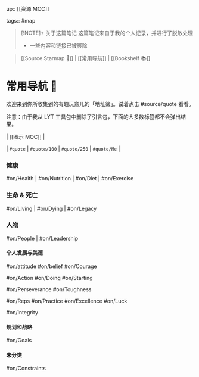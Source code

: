 up:: [[资源 MOC]]

tags:: #map 

> [!NOTE]+ 关于这篇笔记
> 这篇笔记来自于我的个人记录，并进行了脱敏处理
> - 一些内容和链接已被移除

> [[Source Starmap 🔭]] | [[常用导航]] | [[Bookshelf 📚]]

# 常用导航 📖

欢迎来到你所收集到的有趣玩意儿的「地址簿」。试着点击 #source/quote 看看。

注意：由于我从 LYT 工具包中删除了引言包，下面的大多数标签都不会弹出结果。

| [[图示 MOC]] | 

| `#quote` | `#quote/100` | `#quote/250` | `#quote/Me` |

### 健康

#on/Health | #on/Nutrition | #on/Diet | #on/Exercise

### 生命 & 死亡

#on/Living | #on/Dying | #on/Legacy

### 人物

#on/People | #on/Leadership

#### 个人发展与美德

#on/attitude #on/belief #on/Courage

#on/Action #on/Doing #on/Starting

#on/Perseverance #on/Toughness

#on/Reps #on/Practice #on/Excellence #on/Luck

#on/Integrity

#### 规划和战略

#on/Goals

#### 未分类

#on/Constraints 
